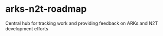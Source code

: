 # arks-n2t-roadmap
Central hub for tracking work and providing feedback on ARKs and N2T development efforts
